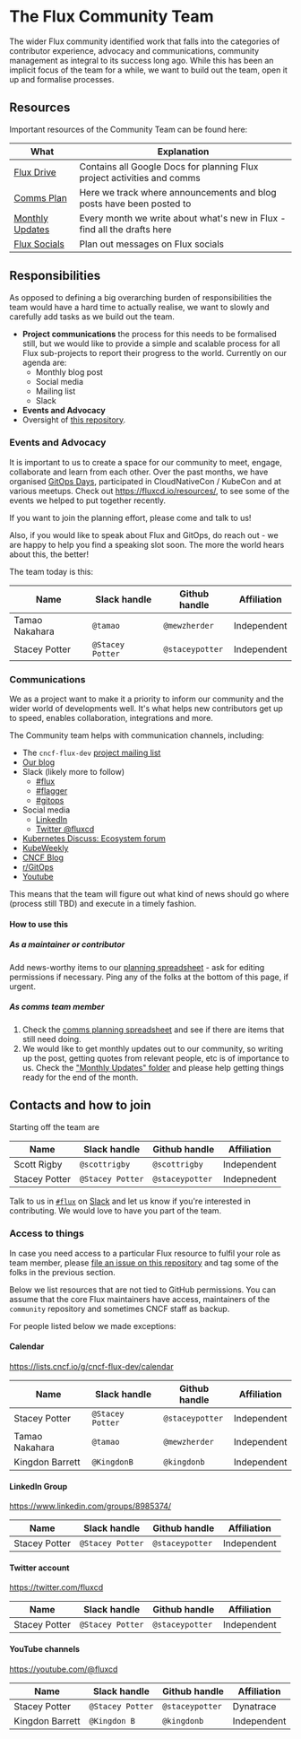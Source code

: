 # The Flux Community Team

The wider Flux community identified work that falls into the categories of contributor experience, advocacy and communications, community management as integral to its success long ago.
While this has been an implicit focus of the team for a while, we want to build out the team, open it up and formalise processes.

## Resources

Important resources of the Community Team can be found here:

| What                               | Explanation |
| ---------------------------------- | ----------- |
| [Flux Drive][flux-drive]           | Contains all Google Docs for planning Flux project activities and comms |
| [Comms Plan][comms-plan]           | Here we track where announcements and blog posts have been posted to |
| [Monthly Updates][monthly-updates] | Every month we write about what's new in Flux - find all the drafts here |
| [Flux Socials][flux-socials]       | Plan out messages on Flux socials |

## Responsibilities

As opposed to defining a big overarching burden of responsibilities the team would have a hard time to actually realise, we want to slowly and carefully add tasks as we build out the team.

- **Project communications** the process for this needs to be formalised still, but we would like to provide a simple and scalable process for all Flux sub-projects to report their progress to the world.
Currently on our agenda are:
  - Monthly blog post
  - Social media
  - Mailing list
  - Slack
- **Events and Advocacy**
- Oversight of [this repository](https://github.com/fluxcd/community).

### Events and Advocacy

It is important to us to create a space for our community to meet, engage, collaborate and learn from each other. Over the past months, we have organised [GitOps Days](https://web.archive.org/web/20221206001007/https://www.gitopsdays.com/), participated in CloudNativeCon / KubeCon and at various meetups. Check out <https://fluxcd.io/resources/>, to see some of the events we helped to put together recently.

If you want to join the planning effort, please come and talk to us!

Also, if you would like to speak about Flux and GitOps, do reach out - we are happy to help you find a speaking slot soon. The more the world hears about this, the better!

The team today is this:

| Name | Slack handle | Github handle | Affiliation |
| -- | -- | -- | -- |
| Tamao Nakahara  | `@tamao`       | `@mewzherder`   | Independent  |
| Stacey Potter   | `@Stacey Potter` | `@staceypotter` | Independent  |

### Communications

We as a project want to make it a priority to inform our community and the wider world of developments well.
It's what helps new contributors get up to speed, enables collaboration, integrations and more.

The Community team helps with communication channels, including:

- The `cncf-flux-dev` [project mailing list](https://lists.cncf.io/g/cncf-flux-dev)
- [Our blog](https://fluxcd.io/blog)
- Slack (likely more to follow)
  - [#flux](https://cloud-native.slack.com/archives/flux)
  - [#flagger](https://cloud-native.slack.com/archives/flagger)
  - [#gitops](https://kubernetes.slack.com/archives/gitops)
- Social media
  - [LinkedIn](https://www.linkedin.com/groups/8985374/)
  - [Twitter @fluxcd](https://twitter.com/fluxcd)
- [Kubernetes Discuss: Ecosystem forum](https://discuss.kubernetes.io/c/announcements/announcements-eco)
- [KubeWeekly](https://www.cncf.io/kubeweekly/)
- [CNCF Blog](https://www.cncf.io/blog/)
- [r/GitOps](https://www.reddit.com/r/GitOps/)
- [Youtube](https://www.youtube.com/@fluxcd)

This means that the team will figure out what kind of news should go where (process still TBD) and execute in a timely fashion.

#### How to use this

##### As a maintainer or contributor

Add news-worthy items to our [planning spreadsheet][comms-plan] - ask for editing permissions if necessary.
Ping any of the folks at the bottom of this page, if urgent.

##### As comms team member

1. Check the [comms planning spreadsheet][comms-plan] and see if there are items that still need doing.
1. We would like to get monthly updates out to our community, so writing up the post, getting quotes from relevant people, etc is of importance to us.
    Check the ["Monthly Updates" folder][monthly-updates] and please help getting things ready for the end of the month.

## Contacts and how to join

Starting off the team are

| Name           | Slack handle     | Github handle   | Affiliation |
| -------------- | ---------------- | --------------- | ----------- |
| Scott Rigby    | `@scottrigby`    | `@scottrigby`   | Independent |
| Stacey Potter  | `@Stacey Potter` | `@staceypotter` | Indepnedent |

Talk to us in [`#flux`](https://cloud-native.slack.com/archives/flux) on [Slack](https://slack.cncf.io) and let us know if you're interested in contributing.
We would love to have you part of the team.

### Access to things

In case you need access to a particular Flux resource to fulfil your role as team member, please [file an issue on this repository](https://github.com/fluxcd/community/issues/new) and tag some of the folks in the previous section.

Below we list resources that are not tied to GitHub permissions. You can assume that the core Flux maintainers have access, maintainers of the `community` repository and sometimes CNCF staff as backup.

For people listed below we made exceptions:

#### Calendar

<https://lists.cncf.io/g/cncf-flux-dev/calendar>

| Name | Slack handle | Github handle | Affiliation |
| -- | -- | -- | -- |
| Stacey Potter   | `@Stacey Potter` | `@staceypotter` | Independent |
| Tamao Nakahara  | `@tamao`         | `@mewzherder`   | Independent |
| Kingdon Barrett | `@KingdonB`      | `@kingdonb`     | Independent |

#### LinkedIn Group

<https://www.linkedin.com/groups/8985374/>

| Name | Slack handle | Github handle | Affiliation |
| -- | -- | -- | -- |
| Stacey Potter   | `@Stacey Potter` | `@staceypotter` | Independent |

#### Twitter account

<https://twitter.com/fluxcd>

| Name | Slack handle | Github handle | Affiliation |
| -- | -- | -- | -- |
| Stacey Potter   | `@Stacey Potter` | `@staceypotter` | Independent |

#### YouTube channels

<https://youtube.com/@fluxcd>

| Name | Slack handle | Github handle | Affiliation |
| -- | -- | -- | -- |
| Stacey Potter   | `@Stacey Potter` | `@staceypotter` | Dynatrace  |
| Kingdon Barrett | `@Kingdon B`     | `@kingdonb`     | Independent |

[flux-drive]: https://drive.google.com/drive/folders/1884_42hqE02EHq8GrhkeIMC4WSFPsdTW?usp=share_link
[comms-plan]: https://docs.google.com/spreadsheets/d/1hPV3qJ95I_RKPyeo3zUJOPrHc0LNeSlP3f9fjXTen-c/edit#gid=0
[monthly-updates]: https://drive.google.com/drive/u/0/folders/1-vODozxyaDruofIWfnrY8hFr2xauFatf
[flux-socials]: https://docs.google.com/spreadsheets/d/1pCp9fpA10Pz_IkDszoOkI9d9Cdwbjg83rKY9_MwfdSo/edit
